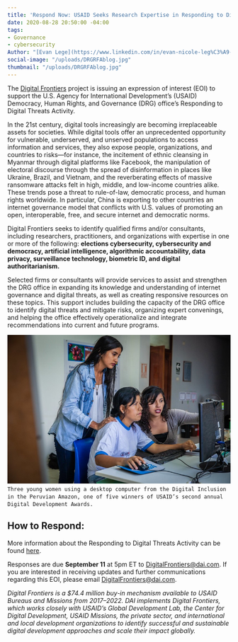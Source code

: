 ```yaml
---
title: 'Respond Now: USAID Seeks Research Expertise in Responding to Digital Threats'
date: 2020-08-28 20:50:00 -04:00
tags:
- Governance
- cybersecurity
Author: "[Evan Lege](https://www.linkedin.com/in/evan-nicole-leg%C3%A9-5a111845/)"
social-image: "/uploads/DRGRFAblog.jpg"
thumbnail: "/uploads/DRGRFAblog.jpg"
---
```


The [Digital Frontiers](https://www.dai.com/our-work/projects/worldwide-digital-frontiers-df) project is issuing an expression of interest (EOI) to support the U.S. Agency for International Development’s (USAID) Democracy, Human Rights, and Governance (DRG) office’s Responding to Digital Threats Activity.

In the 21st century, digital tools increasingly are becoming irreplaceable assets for societies. While digital tools offer an unprecedented opportunity for vulnerable, underserved, and unserved populations to access information and services, they also expose people, organizations, and countries to risks—for instance, the incitement of ethnic cleansing in Myanmar through digital platforms like Facebook, the manipulation of electoral discourse through the spread of disinformation in places like Ukraine, Brazil, and Vietnam, and the reverberating effects of massive ransomware attacks felt in high, middle, and low-income countries alike. These trends pose a threat to rule-of-law, democratic process, and human rights worldwide. In particular, China is exporting to other countries an internet governance model that conflicts with U.S. values of promoting an open, interoperable, free, and secure internet and democratic norms.

<!--more-->

Digital Frontiers seeks to identify qualified firms and/or consultants, including researchers, practitioners, and organizations with expertise in one or more of the following: **elections cybersecurity, cybersecurity and democracy, artificial intelligence, algorithmic accountability, data privacy, surveillance technology, biometric ID, and digital authoritarianism.**

Selected firms or consultants will provide services to assist and strengthen the DRG office in expanding its knowledge and understanding of internet governance and digital threats, as well as creating responsive resources on these topics. This support includes building the capacity of the DRG office to identify digital threats and mitigate risks, organizing expert convenings, and helping the office effectively operationalize and integrate recommendations into current and future programs.

![DRGRFAblog.jpg](/uploads/DRGRFAblog.jpg)`Three young women using a desktop computer from the Digital Inclusion in the Peruvian Amazon, one of five winners of USAID’s second annual Digital Development Awards.`

## How to Respond:

More information about the Responding to Digital Threats Activity can be found [here](https://drive.google.com/file/d/14BUC3Ld_wEJzqafOCZYPtKyEdQrRNT99/view).

Responses are due **September 11** at 5pm ET to [DigitalFrontiers@dai.com](mailto:DigitalFrontiers@dai.com). If you are interested in receiving updates and further communications regarding this EOI, please email [DigitalFrontiers@dai.com](mailto:DigitalFrontiers@dai.com).

*Digital Frontiers is a $74.4 million buy-in mechanism available to USAID Bureaus and Missions from 2017–2022. DAI implements Digital Frontiers, which works closely with USAID’s Global Development Lab, the Center for Digital Development, USAID Missions, the private sector, and international and local development organizations to identify successful and sustainable digital development approaches and scale their impact globally.*